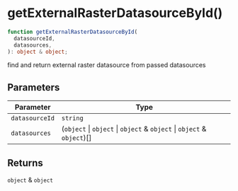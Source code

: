 # getExternalRasterDatasourceById()

```ts
function getExternalRasterDatasourceById(
  datasourceId,
  datasources,
): object & object;
```

find and return external raster datasource from passed datasources

## Parameters

| Parameter      | Type                                                                   |
| -------------- | ---------------------------------------------------------------------- |
| `datasourceId` | `string`                                                               |
| `datasources`  | (`object` \| `object` \| `object` & `object` \| `object` & `object`)[] |

## Returns

`object` & `object`
